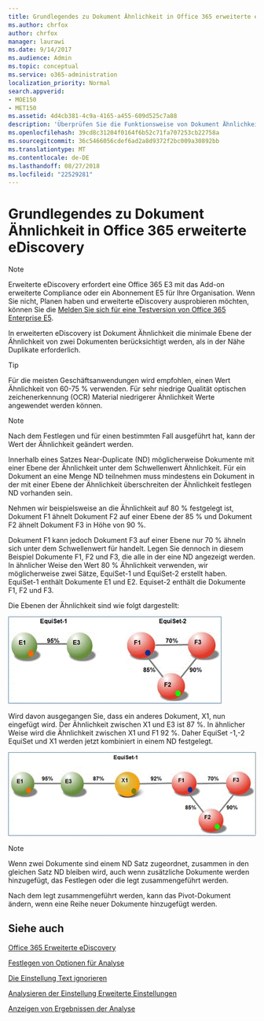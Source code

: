 ```yaml
---
title: Grundlegendes zu Dokument Ähnlichkeit in Office 365 erweiterte eDiscovery
ms.author: chrfox
author: chrfox
manager: laurawi
ms.date: 9/14/2017
ms.audience: Admin
ms.topic: conceptual
ms.service: o365-administration
localization_priority: Normal
search.appverid:
- MOE150
- MET150
ms.assetid: 4d4cb381-4c9a-4165-a455-609d525c7a88
description: 'Überprüfen Sie die Funktionsweise von Dokument Ähnlichkeit-Wert, der minimale Ebene der Ähnlichkeit für zwei Dateien in Ihrer Nähe Duplikate gezogen werden in Office 365 erweiterte eDiscovery. '
ms.openlocfilehash: 39cd8c31204f0164f6b52c71fa707253cb22758a
ms.sourcegitcommit: 36c5466056cdef6ad2a8d9372f2bc009a30892bb
ms.translationtype: MT
ms.contentlocale: de-DE
ms.lasthandoff: 08/27/2018
ms.locfileid: "22529281"
---
```

# <a name="understand-document-similarity-in-office-365-advanced-ediscovery"></a>Grundlegendes zu Dokument Ähnlichkeit in Office 365 erweiterte eDiscovery

> [!NOTE]
> Erweiterte eDiscovery erfordert eine Office 365 E3 mit das Add-on erweiterte Compliance oder ein Abonnement E5 für Ihre Organisation. Wenn Sie nicht, Planen haben und erweiterte eDiscovery ausprobieren möchten, können Sie die [Melden Sie sich für eine Testversion von Office 365 Enterprise E5](https://go.microsoft.com/fwlink/p/?LinkID=698279). 
  
In erweiterten eDiscovery ist Dokument Ähnlichkeit die minimale Ebene der Ähnlichkeit von zwei Dokumenten berücksichtigt werden, als in der Nähe Duplikate erforderlich.
  
> [!TIP]
> Für die meisten Geschäftsanwendungen wird empfohlen, einen Wert Ähnlichkeit von 60-75 % verwenden. Für sehr niedrige Qualität optischen zeichenerkennung (OCR) Material niedrigerer Ähnlichkeit Werte angewendet werden können. 
  
> [!NOTE]
> Nach dem Festlegen und für einen bestimmten Fall ausgeführt hat, kann der Wert der Ähnlichkeit geändert werden. 
  
Innerhalb eines Satzes Near-Duplicate (ND) möglicherweise Dokumente mit einer Ebene der Ähnlichkeit unter dem Schwellenwert Ähnlichkeit. Für ein Dokument an eine Menge ND teilnehmen muss mindestens ein Dokument in der mit einer Ebene der Ähnlichkeit überschreiten der Ähnlichkeit festlegen ND vorhanden sein. 
  
Nehmen wir beispielsweise an die Ähnlichkeit auf 80 % festgelegt ist, Dokument F1 ähnelt Dokument F2 auf einer Ebene der 85 % und Dokument F2 ähnelt Dokument F3 in Höhe von 90 %. 
  
Dokument F1 kann jedoch Dokument F3 auf einer Ebene nur 70 % ähneln sich unter dem Schwellenwert für handelt. Legen Sie dennoch in diesem Beispiel Dokumente F1, F2 und F3, die alle in der eine ND angezeigt werden. In ähnlicher Weise den Wert 80 % Ähnlichkeit verwenden, wir möglicherweise zwei Sätze, EquiSet-1 und EquiSet-2 erstellt haben. EquiSet-1 enthält Dokumente E1 und E2. Equiset-2 enthält die Dokumente F1, F2 und F3. 
  
Die Ebenen der Ähnlichkeit sind wie folgt dargestellt:
  
![Dokumentähnlichkeit](media/3907ea7d-e28a-4027-8fc3-be090dd39144.gif)
  
Wird davon ausgegangen Sie, dass ein anderes Dokument, X1, nun eingefügt wird. Der Ähnlichkeit zwischen X1 und E3 ist 87 %. In ähnlicher Weise wird die Ähnlichkeit zwischen X1 und F1 92 %. Daher EquiSet -1,-2 EquiSet und X1 werden jetzt kombiniert in einem ND festgelegt.
  
![Dokumentähnlichkeit](media/d140d347-33d5-475a-af04-594a0f2ab13d.gif)
  
> [!NOTE]
> Wenn zwei Dokumente sind einem ND Satz zugeordnet, zusammen in den gleichen Satz ND bleiben wird, auch wenn zusätzliche Dokumente werden hinzugefügt, das Festlegen oder die legt zusammengeführt werden. 
  
Nach dem legt zusammengeführt werden, kann das Pivot-Dokument ändern, wenn eine Reihe neuer Dokumente hinzugefügt werden. 
  
## <a name="see-also"></a>Siehe auch

[Office 365 Erweiterte eDiscovery](office-365-advanced-ediscovery.md)
  
[Festlegen von Optionen für Analyse](set-analyze-options-in-advanced-ediscovery.md)
  
[Die Einstellung Text ignorieren](set-ignore-text-in-advanced-ediscovery.md)
  
[Analysieren der Einstellung Erweiterte Einstellungen](set-analyze-advanced-settings-in-advanced-ediscovery.md)
  
[Anzeigen von Ergebnissen der Analyse](view-analyze-results-in-advanced-ediscovery.md)

